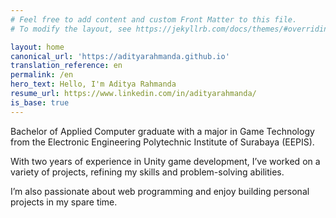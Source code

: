 ```yaml
---
# Feel free to add content and custom Front Matter to this file.
# To modify the layout, see https://jekyllrb.com/docs/themes/#overriding-theme-defaults

layout: home
canonical_url: 'https://adityarahmanda.github.io'
translation_reference: en
permalink: /en
hero_text: Hello, I'm Aditya Rahmanda
resume_url: https://www.linkedin.com/in/adityarahmanda/
is_base: true
---
```

Bachelor of Applied Computer graduate with a major in Game Technology from the Electronic Engineering Polytechnic Institute of Surabaya (EEPIS). 

With two years of experience in Unity game development, I’ve worked on a variety of projects, refining my skills and problem-solving abilities. 

I’m also passionate about web programming and enjoy building personal projects in my spare time.
